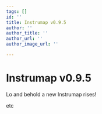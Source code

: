 ```yaml
---
tags: []
id: ''
title: Instrumap v0.9.5
author: ''
author_title: ''
author_url: ''
author_image_url: ''

---
```

# Instrumap v0.9.5

Lo and behold a new Instrumap rises!

etc